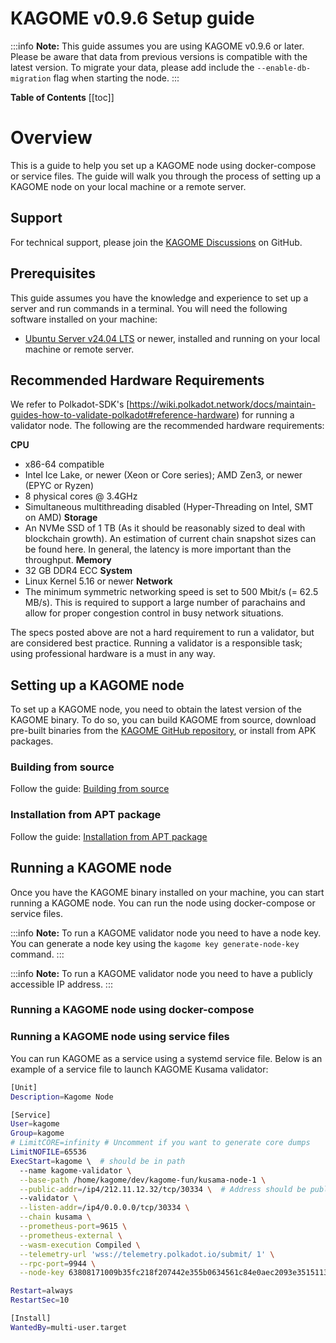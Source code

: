 # KAGOME v0.9.6 Setup guide

:::info
**Note:** This guide assumes you are using KAGOME v0.9.6 or later. Please be aware that data from previous versions is compatible with the latest version. To migrate your data, please add include the `--enable-db-migration` flag when starting the node.
:::

**Table of Contents**
[[toc]]

# Overview
This is a guide to help you set up a KAGOME node using docker-compose or service files. The guide will walk you through the process of setting up a KAGOME node on your local machine or a remote server.

## Support
For technical support, please join the [KAGOME Discussions](https://github.com/qdrvm/kagome/discussions) on GitHub.

## Prerequisites
This guide assumes you have the knowledge and experience to set up a server and run commands in a terminal. You will need the following software installed on your machine:

- [Ubuntu Server v24.04 LTS](https://ubuntu.com/download/server) or newer, installed and running on your local machine or remote server.

## Recommended Hardware Requirements

We refer to Polkadot-SDK's [https://wiki.polkadot.network/docs/maintain-guides-how-to-validate-polkadot#reference-hardware) for running a validator node. The following are the recommended hardware requirements:

**CPU**
* x86-64 compatible
* Intel Ice Lake, or newer (Xeon or Core series); AMD Zen3, or newer (EPYC or Ryzen)
* 8 physical cores @ 3.4GHz
* Simultaneous multithreading disabled (Hyper-Threading on Intel, SMT on AMD)
**Storage**
* An NVMe SSD of 1 TB (As it should be reasonably sized to deal with blockchain growth). An estimation of current chain snapshot sizes can be found here. In general, the latency is more important than the throughput.
**Memory**
* 32 GB DDR4 ECC
**System**
* Linux Kernel 5.16 or newer
**Network**
* The minimum symmetric networking speed is set to 500 Mbit/s (= 62.5 MB/s). This is required to support a large number of parachains and allow for proper congestion control in busy network situations.

The specs posted above are not a hard requirement to run a validator, but are considered best practice. Running a validator is a responsible task; using professional hardware is a must in any way. 

## Setting up a KAGOME node
To set up a KAGOME node, you need to obtain the latest version of the KAGOME binary. To do so, you can build KAGOME from source, download pre-built binaries from the [KAGOME GitHub repository](https://github.com/qdrvm/kagome), or install from APK packages.

### Building from source

Follow the guide: [Building from source](https://github.com/qdrvm/kagome?tab=readme-ov-file#build)

### Installation from APT package

Follow the guide: [Installation from APT package](https://github.com/qdrvm/kagome?tab=readme-ov-file#installation-from-apt-package)

## Running a KAGOME node

Once you have the KAGOME binary installed on your machine, you can start running a KAGOME node. You can run the node using docker-compose or service files.

:::info
**Note:** To run a KAGOME validator node you need to have a node key. You can generate a node key using the ``kagome key generate-node-key`` command.
:::

:::info
**Note:** To run a KAGOME validator node you need to have a publicly accessible IP address.
:::

### Running a KAGOME node using docker-compose

[//]: # (TODO)

### Running a KAGOME node using service files

You can run KAGOME as a service using a systemd service file. Below is an example of a service file to launch KAGOME Kusama validator:

```sh
[Unit]
Description=Kagome Node

[Service]
User=kagome
Group=kagome
# LimitCORE=infinity # Uncomment if you want to generate core dumps 
LimitNOFILE=65536
ExecStart=kagome \  # should be in path
  --name kagome-validator \
  --base-path /home/kagome/dev/kagome-fun/kusama-node-1 \
  --public-addr=/ip4/212.11.12.32/tcp/30334 \  # Address should be publicly accessible
  --validator \
  --listen-addr=/ip4/0.0.0.0/tcp/30334 \
  --chain kusama \
  --prometheus-port=9615 \
  --prometheus-external \
  --wasm-execution Compiled \
  --telemetry-url 'wss://telemetry.polkadot.io/submit/ 1' \
  --rpc-port=9944 \
  --node-key 63808171009b35fc218f207442e355b0634561c84e0aec2093e3515113475624 # replace with your node key

Restart=always
RestartSec=10

[Install]
WantedBy=multi-user.target
```




